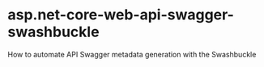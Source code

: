 # asp.net-core-web-api-swagger-swashbuckle
How to automate API Swagger metadata generation with the Swashbuckle
